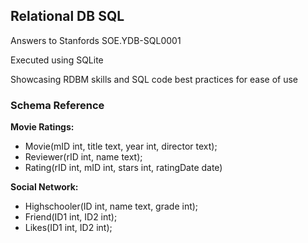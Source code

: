## Relational DB SQL
Answers to Stanfords SOE.YDB-SQL0001

Executed using SQLite

Showcasing RDBM skills and SQL code best practices for ease of use

### Schema Reference
**Movie Ratings:**
- Movie(mID int, title text, year int, director text);
- Reviewer(rID int, name text);
- Rating(rID int, mID int, stars int, ratingDate date)

**Social Network:**
- Highschooler(ID int, name text, grade int);
- Friend(ID1 int, ID2 int);
- Likes(ID1 int, ID2 int);
